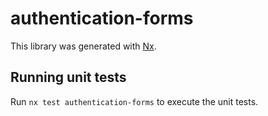 # authentication-forms

This library was generated with [Nx](https://nx.dev).

## Running unit tests

Run `nx test authentication-forms` to execute the unit tests.
